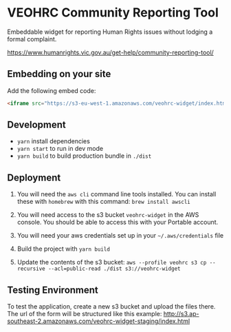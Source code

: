 # VEOHRC Community Reporting Tool

Embeddable widget for reporting Human Rights issues without lodging a formal complaint.

<https://www.humanrights.vic.gov.au/get-help/community-reporting-tool/>

## Embedding on your site

Add the following embed code:

````html
<iframe src="https://s3-eu-west-1.amazonaws.com/veohrc-widget/index.html" width="100%" marginheight="0" frameborder="0" id="frame1" scrollable ="no"></iframe><script type="text/javascript" src="//cdnjs.cloudflare.com/ajax/libs/iframe-resizer/3.5.3/iframeResizer.min.js"></script><script type="text/javascript">iFrameResize({ log:true, checkOrigin:false});</script>
````

## Development

* `yarn` install dependencies
* `yarn start` to run in dev mode
* `yarn build` to build production bundle in `./dist`

## Deployment

1. You will need the `aws cli` command line tools installed. You can install these with `homebrew` with this command: `brew install awscli`

2. You will need access to the s3 bucket `veohrc-widget` in the AWS console. You should be able to access this with your Portable account.

3. You will need your aws credentials set up in your `~/.aws/credentials` file

4. Build the project with `yarn build`

5. Update the contents of the s3 bucket:
`aws --profile veohrc s3 cp --recursive --acl=public-read ./dist s3://veohrc-widget`

## Testing Environment

To test the application, create a new s3 bucket and upload the files there. The url of the form will be structured like this example: <http://s3.ap-southeast-2.amazonaws.com/veohrc-widget-staging/index.html>
